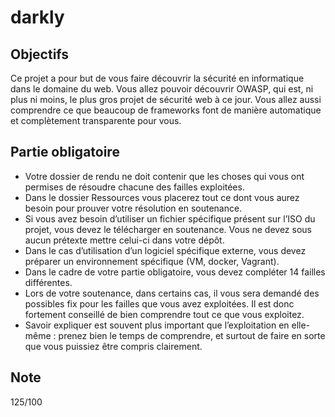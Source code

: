 # darkly

## Objectifs
Ce projet a pour but de vous faire découvrir la sécurité en informatique dans le domaine du web.
Vous allez pouvoir découvrir OWASP, qui est, ni plus ni moins, le plus gros projet de
sécurité web à ce jour.
Vous allez aussi comprendre ce que beaucoup de frameworks font de manière automatique et complètement transparente pour vous.

## Partie obligatoire
- Votre dossier de rendu ne doit contenir que les choses qui vous ont permises de
résoudre chacune des failles exploitées.
- Dans le dossier Ressources vous placerez tout ce dont vous aurez besoin pour
prouver votre résolution en soutenance.
- Si vous avez besoin d’utiliser un fichier spécifique présent sur l’ISO du projet, vous
devez le télécharger en soutenance. Vous ne devez sous aucun prétexte mettre
celui-ci dans votre dépôt.
- Dans le cas d’utilisation d’un logiciel spécifique externe, vous devez préparer un
environnement spécifique (VM, docker, Vagrant).
- Dans le cadre de votre partie obligatoire, vous devez compléter 14 failles différentes.
- Lors de votre soutenance, dans certains cas, il vous sera demandé des possibles
fix pour les failles que vous avez exploitées. Il est donc fortement conseillé de bien
comprendre tout ce que vous exploitez.
- Savoir expliquer est souvent plus important que l’exploitation en elle-même : prenez bien le temps de comprendre, et surtout de faire en sorte que vous puissiez
être compris clairement.

## Note
125/100
